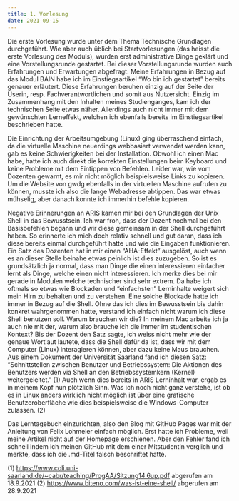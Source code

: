 ```yaml
---
title: 1. Vorlesung
date: 2021-09-15
---
```


Die erste Vorlesung wurde unter dem Thema Technische Grundlagen durchgeführt. Wie aber auch üblich bei Startvorlesungen (das heisst die erste Vorlesung des Moduls), wurden erst administrative Dinge geklärt und eine Vorstellungsrunde gestartet. Bei dieser Vorstellungsrunde wurden auch Erfahrungen und Erwartungen abgefragt. Meine Erfahrungen in Bezug auf das Modul BAIN habe ich im Einstiegsartikel “Wo bin ich gestartet” bereits genauer erläutert. Diese Erfahrungen beruhen einzig auf der Seite der Userin, resp. Fachverantwortlichen und somit aus Nutzersicht. Einzig im Zusammenhang mit den Inhalten meines Studienganges, kam ich der technischen Seite etwas näher. Allerdings auch nicht immer mit dem gewünschten Lerneffekt, welchen ich ebenfalls bereits im Einstiegsartikel beschrieben hatte. 

Die Einrichtung der Arbeitsumgebung (Linux) ging überraschend einfach, da die virtuelle Maschine neuerdings webbasiert verwendet werden kann, gab es keine Schwierigkeiten bei der Installation. Obwohl ich einen Mac habe, hatte ich auch direkt die korrekten Einstellungen beim Keyboard und keine Probleme mit dem Eintippen von Befehlen. Leider war, wie vom Dozenten gewarnt, es mir nicht möglich beispielsweise Links zu kopieren. Um die Website von gwdg ebenfalls in der virtuellen Maschine aufrufen zu können, musste ich also die lange Webadresse abtippen. Das war etwas mühselig, aber danach konnte ich immerhin befehle kopieren. 

Negative Erinnerungen an ARIS kamen mir bei den Grundlagen der Unix Shell in das Bewusstsein. Ich war froh, dass der Dozent nochmal bei den Basisbefehlen begann und wir diese gemeinsam in der Shell durchgeführt haben. So erinnerte ich mich doch relativ schnell und gut daran, dass ich diese bereits einmal durchgeführt hatte und wie die Eingaben funktionieren. Ein Satz des Dozenten hat in mir einen “AHA-Effekt” ausgelöst, auch wenn es an dieser Stelle beinahe etwas peinlich ist dies zuzugeben. So ist es grundsätzlich ja normal, dass man Dinge die einen interessieren einfacher lernt als Dinge, welche einen nicht interessieren. Ich merke dies bei mir gerade in Modulen welche technischer sind sehr extrem. Da habe ich oftmals so etwas wie Blockaden und “einfachsten” Lerninhalte weigert sich mein Hirn zu behalten und zu verstehen. Eine solche Blockade hatte ich immer in Bezug auf die Shell. Ohne das ich dies im Bewusstsein bis dahin konkret wahrgenommen hatte, verstand ich einfach nicht warum ich diese Shell benutzen soll. Warum brauchen wir die? In meinem Mac arbeite ich ja auch nie mit der, warum also brauche ich die immer im studentischen Kontext? Bis der Dozent den Satz sagte, ich weiss nicht mehr wie der genaue Wortlaut lautete, dass die Shell dafür da ist, dass wir mit dem Computer (Linux) interagieren können, aber dazu keine Maus brauchen. Aus einem Dokument der Universität Saarland fand ich diesen Satz: “Schnittstellen zwischen Benutzer und Betriebssystem: Die Aktionen des Benutzers werden via Shell an den Betriebssystemkern (Kernel) weitergeleitet.” (1) 
Auch wenn dies bereits in ARIS Lerninhalt war, ergab es in meinem Kopf nun plötzlich Sinn.  Was ich noch nicht ganz verstehe, ist ob es in Linux anders wirklich nicht möglich ist über eine grafische Benutzeroberfläche wie dies beispielsweise die Windows-Computer zulassen. (2) 

Das Lerntagebuch einzurichten, also den Blog mit GitHub Pages war mit der Anleitung von Felix Lohmeier einfach möglich. Erst hatte ich Probleme, weil meine Artikel nicht auf der Homepage erschienen. Aber den Fehler fand ich schnell indem ich meinen GitHub mit dem einer Mitstudentin verglich und merkte, dass ich die .md-Titel falsch beschriftet hatte. 




(1) https://www.coli.uni-saarland.de/~cabr/teaching/ProgAA/Sitzung14.6up.pdf abgerufen am 18.9.2021
(2) https://www.biteno.com/was-ist-eine-shell/ abgerufen am 28.9.2021

